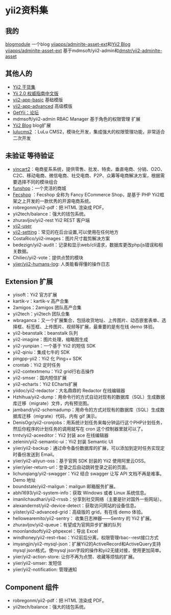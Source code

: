 # yii2资料集 #

## 我的 ##
[blogmodule](https://github.com/yiiapps/blogmodule) 一个blog [yiiapps/adminlte-asset-ext](https://github.com/yiiapps/adminlte-asset-ext)和[Yii2 Blog](https://github.com/funson86/yii2-blog)
[yiiapps/adminlte-asset-ext](https://github.com/yiiapps/adminlte-asset-ext) 基于mdmsoft/yii2-admin和[dmstr/yii2-adminlte-asset](https://github.com/dmstr/yii2-adminlte-asset)

## 其他人的 ##
- [Yii2 干货集](https://github.com/forecho/awesome-yii2)
- [Yii 2.0 权威指南中文版](https://www.yiiframework.com/doc/guide/2.0/zh-cn)
- [yii2-app-basic](https://github.com/yiisoft/yii2-app-basic) 基础模版
- [yii2-app-advanced](https://github.com/yiisoft/yii2-app-advanced) 高级模版
- [GetYii：论坛](https://github.com/iiyii/getyii)
- mdmsoft/yii2-admin RBAC Manager 基于角色的权限管理 扩展
- [Yii2 Blog](https://github.com/funson86/yii2-blog)  blog扩展
- [lulucms2](https://github.com/yiifans/lulucms2) ：LuLu CMS2，模块化开发，集成强大的权限管理功能，非常适合二次开发


## 未验证 等待验证 ##
- [yincart2](https://github.com/yincart2/galaxy)：电商星系系统，提供零售、批发、特卖、垂直电商、分销、O2O、C2C、移动电商、微信电商、社交电商、P2P、众筹等电商解决方案，根据需要选择不同的模块组合
- [funshop](https://github.com/funson86/funshop)：一个灵活的商城
- [Fecshop](https://github.com/fancyecommerce/yii2_fecshop) ：Fecshop 全称为 Fancy ECommerce Shop，是基于 PHP Yii2框架之上开发的一款优秀的开源电商系统。
- robregonm/yii2-pdf：把 HTML 渲染成 PDF。
- yii2tech/balance：强大的钱包系统。
- zhuravljov/yii2-rest Yii2 REST 客户端
- [yii2-user](https://github.com/dektrium/yii2-user)
- [yii2-setting](https://github.com/funson86/yii2-setting)：常见的在后台设置,可以使用在任何地方
- CostaRico/yii2-images：图片尺寸裁剪解决方案
- bedezign/yii2-audit：记录和显示web/cli请求，数据库更改php/js错误和相关数据。
- Chiliec/yii2-vote：提供点赞的模块
- [yiier/yii2-humans-log](https://github.com/yiier/yii2-humans-log): 人类能看得懂的操作日志

## Extension 扩展 ##
- yiisoft：Yii2 官方扩展
- kartik-v：kartik-v 高产合集
- 2amigos：2amigos 团队高产合集
- yii2tech：yii2tech 团队合集
- wbraganca：又一个扩展集合，包括收货地址、上传图片、动态嵌套表单、选择框、标签框、上传图片、视频等扩展，最重要的是有在线 demo 体验。
- yii2-beanstalk：beanstalk 队列
- yii2-imagine：图片处理，缩略图生成
- yii2-yunpian：一个基于 Yii2 的短信 SDK
- yii2-qiniu：集成七牛的 SDK
- pingpp-yii2：Yii2 化 Ping++ SDK
- crontab：Yii2 定时任务
- yii2-contextmenu：Yii2 grid行右击操作
- yii2-smser：国内短信扩展
- yii2-echarts：Yii2 ECharts扩展
- yiidoc/yii2-redactor：大名鼎鼎的 Redactor 在线编辑器
- Hzhihua/yii2-dump：用命令行的方式自动对现有的数据库（SQL）生成数据库迁移（migrate）文件，内有预览图。
- jamband/yii2-schemadump：用命令的方式对现有的数据库（SQL）生成数据库迁移（migrate）代码，内有 gif 演示。
- DenisOgr/yii2-cronjobs：用系统计划任务来每分钟运行这个PHP计划任务，然后你程序的计划任务的调用就写在 cron 这个控制器里就可以了。
- trntv/yii2-aceeditor：Yii2 封装 ace 在线编辑器
- zelenin/yii2-semantic-ui：Yii2 封装 Semantic UI
- yiier/yii2-backup：通过命令备份数据库的扩展，可以添加到定时任务实现定时备份发送到 Email。
- yiier/yii2-aliyun-oss：基于官网 SDK 封装的 Yii2 使用阿里云OSS。
- yiier/yiier-return-url：登录之后自动跳转登录之前的页面。
- lichunqiang/yii2-swagger：Yii2 结合 swagger 让写 API 文档不再是难事。Demo 地址
- boundstate/yii2-mailgun：mailgun 邮箱服务扩展。
- abhi1693/yii2-system-info：获取 Windows 或者 Linux 系统信息。
- imanilchaudhari/yii2-rrssb：分享到社交网络（主要是针对国外一些网站）。
- alexandernst/yii2-device-detect：获取访问网站的设备信息。
- yiister/yii2-advanced-grid：高级版的 grid，有在线 demo 体验。
- hellowearemito/yii2-sentry： 收集日志神器——Sentry 的 Yii2 扩展。
- zhuravljov/yii2-queue：有望成为官网异步扩展的队列
- moonlandsoft/yii2-phpexcel：导出 Excel
- windhoney/yii2-rest-rbac：Yii2前后分离，权限管理rbac--rest接口方式
- imyangjin/yii2-mysql-json：扩展Yii2的ActiveRecord和ActiveQuery支持mysql json格式。使mysql json字段的操作和yii2无缝对接，使用更加简单。
- yiier/yii2-action-store: 让你不再为点赞、收藏等烦恼的扩展。
- yiier/yii2-smser: 发短信
- yiier/yii2-notification: 管理通知

## Component 组件 ##
- robregonm/yii2-pdf：把 HTML 渲染成 PDF。
- yii2tech/balance：强大的钱包系统。

